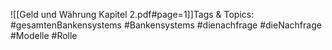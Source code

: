 
![[Geld und Währung Kapitel 2.pdf#page=1]]Tags & Topics:
   #gesamtenBankensystems
   #Bankensystems
   #dienachfrage
   #dieNachfrage
   #Modelle
   #Rolle